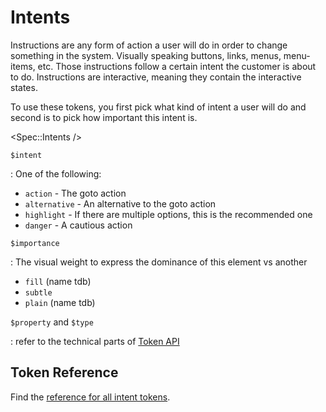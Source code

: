 # Intents

Instructions are any form of action a user will do in order to change something
in the system. Visually speaking buttons, links, menus, menu-items, etc. Those
instructions follow a certain intent the customer is about to do. Instructions
are interactive, meaning they contain the interactive states.

To use these tokens, you first pick what kind of intent a user will do and
second is to pick how important this intent is.

<Spec::Intents />

`$intent`

: One of the following:

- `action` - The goto action
- `alternative` - An alternative to the goto action
- `highlight` - If there are multiple options, this is the recommended one
- `danger` - A cautious action

`$importance`

: The visual weight to express the dominance of this element vs another

- `fill` (name tdb)
- `subtle`
- `plain` (name tdb)

`$property` and `$type`

: refer to the technical parts of [Token API](token-api.md)

## Token Reference

Find the [reference for all intent tokens](../tokens/intents.md).
